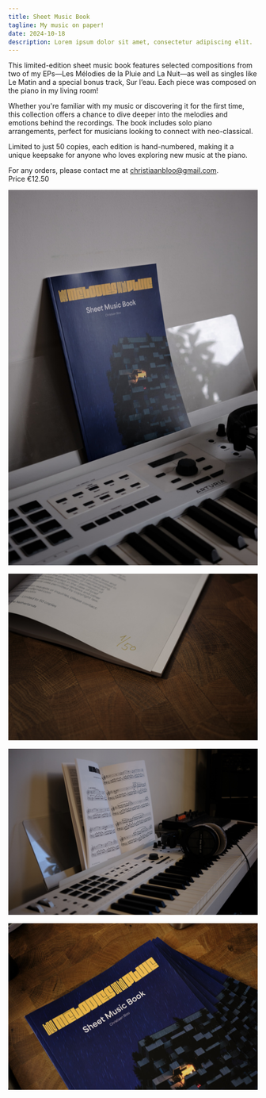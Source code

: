 ```yaml
---
title: Sheet Music Book
tagline: My music on paper!
date: 2024-10-18
description: Lorem ipsum dolor sit amet, consectetur adipiscing elit.
---
```


This limited-edition sheet music book features selected compositions from two of my EPs—Les Mélodies de la Pluie and La Nuit—as well as singles like Le Matin and a special bonus track, Sur l’eau. Each piece was composed on the piano in my living room!

Whether you're familiar with my music or discovering it for the first time, this collection offers a chance to dive deeper into the melodies and emotions behind the recordings. The book includes solo piano arrangements, perfect for musicians looking to connect with neo-classical.

Limited to just 50 copies, each edition is hand-numbered, making it a unique keepsake for anyone who loves exploring new music at the piano.

For any orders, please contact me at christiaanbloo@gmail.com.  
Price €12.50

<div class="fg musicbook-grid">

![](cover_sideshot.jpg)

![](numbered.jpg)

![](page_side_2.jpg)

![](stack.jpg)

</div>